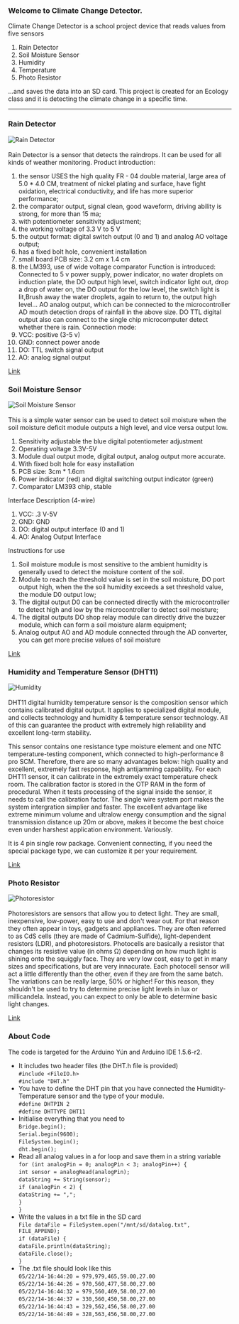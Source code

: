 ### Welcome to Climate Change Detector.
Climate Change Detector is a school project device that reads values from five sensors
1. Rain Detector 
2. Soil Moisture Sensor
3. Humidity
4. Temperature
5. Photo Resistor

...and saves the data into an SD card. This project is created for an Ecology class and it is detecting the climate change in a specific time.


***


### Rain Detector
![Rain Detector](https://raw.githubusercontent.com/solotsopa/ClimateChangeDetector/master/ClimateChangeDetector/images/rainD.jpg)
<br><br>
Rain Detector is a sensor that detects the raindrops. It can be used for all kinds of weather monitoring.
Product introduction:
1. the sensor USES the high quality FR - 04 double material, large area of 5.0 * 4.0 CM, treatment of nickel plating and surface, have fight oxidation, electrical conductivity, and life has more superior performance;
2. the comparator output, signal clean, good waveform, driving ability is strong, for more than 15 ma;
3. with potentiometer sensitivity adjustment;
4. the working voltage of 3.3 V to 5 V
5. the output format: digital switch output (0 and 1) and analog AO voltage output;
6. has a fixed bolt hole, convenient installation
7. small board PCB size: 3.2 cm x 1.4 cm
8. the LM393, use of wide voltage comparator
Function is introduced:
Connected to 5 v power supply, power indicator, no water droplets on induction plate, the DO output high level, switch indicator light out, drop a drop of water on, the DO output for the low level, the switch light is lit,Brush away the water droplets, again to return to, the output high level...
AO analog output, which can be connected to the microcontroller AD mouth detection drops of rainfall in the above size.
DO TTL digital output also can connect to the single chip microcomputer detect whether there is rain.
Connection mode:
1. VCC: positive (3-5 v)
2. GND: connect power anode
3. DO: TTL switch signal output
4. AO: analog signal output

[Link](http://www.ebay.com/itm/Humidity-Detection-Sensor-Module-Rain-Detection-for-Arduino-/121126110187?ssPageName=ADME:L:OU:GB:3160)

### Soil Moisture Sensor
![Soil Moisture Sensor](https://raw.githubusercontent.com/solotsopa/ClimateChangeDetector/master/ClimateChangeDetector/images/soilD.jpg)
<br><br>
This is a simple water sensor can be used to detect soil moisture when the soil moisture deficit module outputs a high level, and vice versa output low. 
1. Sensitivity adjustable the blue digital potentiometer adjustment
2. Operating voltage 3.3V-5V 
3. Module dual output mode, digital output, analog output more accurate. 
4. With fixed bolt hole for easy installation 
5. PCB size: 3cm * 1.6cm 
6. Power indicator (red) and digital switching output indicator (green) 
7. Comparator LM393 chip, stable

Interface Description (4-wire) 
1. VCC: .3 V-5V 
2. GND: GND 
3. DO: digital output interface (0 and 1) 
4. AO: Analog Output Interface

Instructions for use 
1. Soil moisture module is most sensitive to the ambient humidity is generally used to detect the moisture content of the soil. 
2. Module to reach the threshold value is set in the soil moisture, DO port output high, when the the soil humidity exceeds a set threshold value, the module D0 output low; 
3. The digital output D0 can be connected directly with the microcontroller to detect high and low by the microcontroller to detect soil moisture; 
4. The digital outputs DO shop relay module can directly drive the buzzer module, which can form a soil moisture alarm equipment; 
5. Analog output AO and AD module connected through the AD converter, you can get more precise values of soil moisture

[Link](http://www.ebay.com/itm/Soil-Hygrometer-Detection-Module-Soil-Moisture-Sensor-/281043772532?ssPageName=ADME:X:AAQ:US:1123)

### Humidity and Temperature Sensor (DHT11)
![Humidity](https://raw.githubusercontent.com/solotsopa/ClimateChangeDetector/master/ClimateChangeDetector/images/DHT1.jpg)
<br><br>
DHT11 digital humidity temperature sensor is the composition sensor which contains calibrated digital output. It applies to specialized digital module, and collects technology and humidity & temperature sensor technology. All of this can guarantee the product with extremely high reliability and excellent long-term stability.

This sensor contains one resistance type moisture element and one NTC temperature-testing component, which connected to high-performance 8 pro SCM. Therefore, there are so many advantages below: high quality and excellent, extremely fast response, high antijamming capability. For each DHT11 sensor, it can calibrate in the extremely exact temperature check room. The calibration factor is stored in the OTP RAM in the form of procedural. When it tests processing of the signal inside the sensor, it needs to call the calibration factor. The single wire system port makes the system intergration simplier and faster. The excellent advantage like extreme minimum volume and ultralow energy consumption and the signal transmission distance up 20m or above, makes it become the best choice even under harshest application environment. Variously.

It is 4 pin single row package. Convenient connecting, if you need the special package type, we can customize it per your requirement.

[Link](http://www.ebay.com/itm/2pcs-DHT11-Digital-Humidity-Temperature-Sensor-DHT11-NEW-/121347042442?pt=LH_DefaultDomain_0&hash=item1c40d8ec8a)

### Photo Resistor
![Photoresistor](https://raw.githubusercontent.com/solotsopa/ClimateChangeDetector/master/ClimateChangeDetector/images/photoresistor1.jpg)
<br><br>
Photoresistors are sensors that allow you to detect light. They are small, inexpensive, low-power, easy to use and don't wear out. For that reason they often appear in toys, gadgets and appliances. They are often referred to as CdS cells (they are made of Cadmium-Sulfide), light-dependent resistors (LDR), and photoresistors. Photocells are basically a resistor that changes its resistive value (in ohms Ω) depending on how much light is shining onto the squiggly face. They are very low cost, easy to get in many sizes and specifications, but are very innacurate. Each photocell sensor will act a little differently than the other, even if they are from the same batch. The variations can be really large, 50% or higher! For this reason, they shouldn't be used to try to determine precise light levels in lux or millicandela. Instead, you can expect to only be able to determine basic light changes.

[Link](http://www.ebay.com/itm/KY-018-photoresistor-module-for-Arduino-AVR-PIC-/121167420768?pt=LH_DefaultDomain_0&hash=item1c36241d60)

### About Code
The code is targeted for the Arduino Yún and Arduino IDE 1.5.6-r2. 
* It includes two header files (the DHT.h file is provided)<br>
`#include <FileIO.h>`<br>
`#include "DHT.h"`<br>
* You have to define the DHT pin that you have connected the Humidity-Temperature sensor and the type of your module.<br>
`#define DHTPIN 2`<br>
`#define DHTTYPE DHT11`<br>
* Initialise everything that you need to<br>
`Bridge.begin();`<br>
`Serial.begin(9600);`<br>
`FileSystem.begin();`<br>
`dht.begin();`<br>
* Read all analog values in a for loop and save them in a string variable<br>
`for (int analogPin = 0; analogPin < 3; analogPin++) {`<br>
    `int sensor = analogRead(analogPin);`<br>
    `dataString += String(sensor);`<br>
    `if (analogPin < 2) {`<br>
      `dataString += ",";`<br>
    `}`<br>
  `}`<br>
* Write the values in a txt file in the SD card <br>
`File dataFile = FileSystem.open("/mnt/sd/datalog.txt", FILE_APPEND);`<br>
  `if (dataFile) {`<br>
    `dataFile.println(dataString);`<br>
    `dataFile.close();`<br>
  `}`<br>
* The .txt file should look like this<br>
`05/22/14-16:44:20 = 979,979,465,59.00,27.00`<br>
`05/22/14-16:44:26 = 970,560,477,58.00,27.00`<br>
`05/22/14-16:44:32 = 979,560,469,58.00,27.00`<br>
`05/22/14-16:44:37 = 330,560,450,58.00,27.00`<br>
`05/22/14-16:44:43 = 329,562,456,58.00,27.00`<br>
`05/22/14-16:44:49 = 328,563,456,58.00,27.00`<br>
